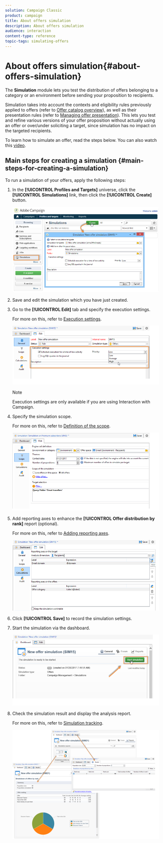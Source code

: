 ```yaml
---
solution: Campaign Classic
product: campaign
title: About offers simulation
description: About offers simulation
audience: interaction
content-type: reference
topic-tags: simulating-offers
---
```


# About offers simulation{#about-offers-simulation}

The **Simulation** module lets you test the distribution of offers belonging to a category or an environment before sending your proposition to recipients.

Simulation takes into account the contexts and eligibility rules previously applied to offers (refer to [Offer catalog overview](../../interaction/using/offer-catalog-overview.md)), as well as their presentation rules (refer to [Managing offer presentation](../../interaction/using/managing-offer-presentation.md)). This lets you test and refine various versions of your offer proposition without actually using an offer or over/under soliciting a target, since simulation has no impact on the targeted recipients.

To learn how to simulate an offer, read the steps below. You can also watch this [video](https://helpx.adobe.com/campaign/classic/how-to/simulate-offer-in-acv6.html?playlist=/ccx/v1/collection/product/campaign/classic/segment/digital-marketers/explevel/intermediate/applaunch/introduction/collection.ccx.js&ref=helpx.adobe.com).

## Main steps for creating a simulation {#main-steps-for-creating-a-simulation}

To run a simulation of your offers, apply the following steps:

1. In the **[!UICONTROL Profiles and Targets]** universe, click the **[!UICONTROL Simulations]** link, then click the **[!UICONTROL Create]** button.

   ![](assets/offer_simulation_001.png)

1. Save and edit the simulation which you have just created.
1. Go to the **[!UICONTROL Edit]** tab and specify the execution settings.

   For more on this, refer to [Execution settings](../../interaction/using/execution-settings.md).

   ![](assets/offer_simulation_003.png)

   >[!NOTE]
   >
   >Execution settings are only available if you are using Interaction with Campaign.

1. Specify the simulation scope.

   For more on this, refer to [Definition of the scope](../../interaction/using/simulation-scope.md#definition-of-the-scope).

   ![](assets/offer_simulation_004.png)

1. Add reporting axes to enhance the **[!UICONTROL Offer distribution by rank]** report (optional).

   For more on this, refer to [Adding reporting axes](../../interaction/using/simulation-scope.md#adding-reporting-axes).

   ![](assets/offer_simulation_005.png)

1. Click **[!UICONTROL Save]** to record the simulation settings.
1. Start the simulation via the dashboard.

   ![](assets/offer_simulation_006.png)

1. Check the simulation result and display the analysis report.

   For more on this, refer to [Simulation tracking](../../interaction/using/simulation-tracking.md).

   ![](assets/offer_simulation_007.png)
